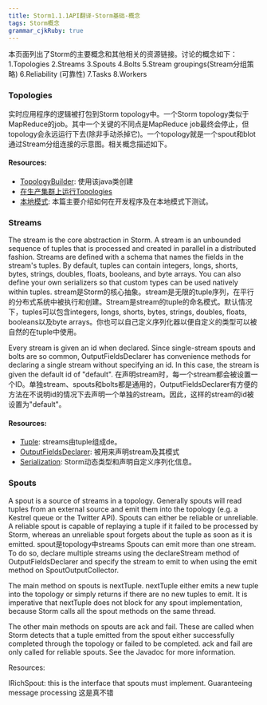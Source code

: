 ```yaml
---
title: Storm1.1.1API翻译-Storm基础-概念 
tags: Storm概念
grammar_cjkRuby: true
---
```

本页面列出了Storm的主要概念和其他相关的资源链接。讨论的概念如下：
1.Topologies
2.Streams
3.Spouts
4.Bolts
5.Stream groupings(Stream分组策略)
6.Reliability (可靠性)
7.Tasks
8.Workers
### Topologies
实时应用程序的逻辑被打包到Storm topology中。一个Storm topology类似于MapReduce的job。其中一个关键的不同点是MapReduce job最终会停止，但topology会永远运行下去(除非手动杀掉它)。一个topology就是一个spout和blot通过Stream分组连接的示意图。相关概念描述如下。
#### Resources:
* [TopologyBuilder](http://storm.apache.org/releases/1.1.1/javadocs/org/apache/storm/topology/TopologyBuilder.html): 使用该java类创建
* [在生产集群上运行Topologies](xxxx)
* [本地模式](xxxxx): 本篇主要介绍如何在开发程序及在本地模式下测试。
### Streams
The stream is the core abstraction in Storm. A stream is an unbounded sequence of tuples that is processed and created in parallel in a distributed fashion. Streams are defined with a schema that names the fields in the stream's tuples. By default, tuples can contain integers, longs, shorts, bytes, strings, doubles, floats, booleans, and byte arrays. You can also define your own serializers so that custom types can be used natively within tuples.
stream是Storm的核心抽象。stream是无限的tuple序列，在平行的分布式系统中被执行和创建。Stream是stream的tuple的命名模式。默认情况下，tuples可以包含integers, longs, shorts, bytes, strings, doubles, floats, booleans以及byte arrays。你也可以自己定义序列化器以便自定义的类型可以被自然的在tuple中使用。

Every stream is given an id when declared. Since single-stream spouts and bolts are so common, OutputFieldsDeclarer has convenience methods for declaring a single stream without specifying an id. In this case, the stream is given the default id of "default".
在声明stream时，每一个stream都会被设置一个ID。单独stream、spouts和bolts都是通用的，OutputFieldsDeclarer有方便的方法在不说明id的情况下去声明一个单独的stream。因此，这样的stream的id被设置为"default"。

#### Resources:
* [Tuple](xxxxx): streams由tuple组成de。
* [OutputFieldsDeclarer](xxxxx): 被用来声明stream及其模式
* [Serialization](xxxx): Storm动态类型和声明自定义序列化信息。
### Spouts
A spout is a source of streams in a topology. Generally spouts will read tuples from an external source and emit them into the topology (e.g. a Kestrel queue or the Twitter API). Spouts can either be reliable or unreliable. A reliable spout is capable of replaying a tuple if it failed to be processed by Storm, whereas an unreliable spout forgets about the tuple as soon as it is emitted.
spout是topology中streams
Spouts can emit more than one stream. To do so, declare multiple streams using the declareStream method of OutputFieldsDeclarer and specify the stream to emit to when using the emit method on SpoutOutputCollector.

The main method on spouts is nextTuple. nextTuple either emits a new tuple into the topology or simply returns if there are no new tuples to emit. It is imperative that nextTuple does not block for any spout implementation, because Storm calls all the spout methods on the same thread.

The other main methods on spouts are ack and fail. These are called when Storm detects that a tuple emitted from the spout either successfully completed through the topology or failed to be completed. ack and fail are only called for reliable spouts. See the Javadoc for more information.

Resources:

IRichSpout: this is the interface that spouts must implement.
Guaranteeing message processing
这是真不错